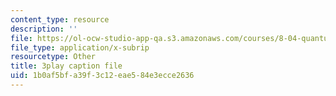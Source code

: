 ```yaml
---
content_type: resource
description: ''
file: https://ol-ocw-studio-app-qa.s3.amazonaws.com/courses/8-04-quantum-physics-i-spring-2016/1b0af5bfa39f3c12eae584e3ecce2636_qP6y2edM6Ms.srt
file_type: application/x-subrip
resourcetype: Other
title: 3play caption file
uid: 1b0af5bf-a39f-3c12-eae5-84e3ecce2636
---
```

